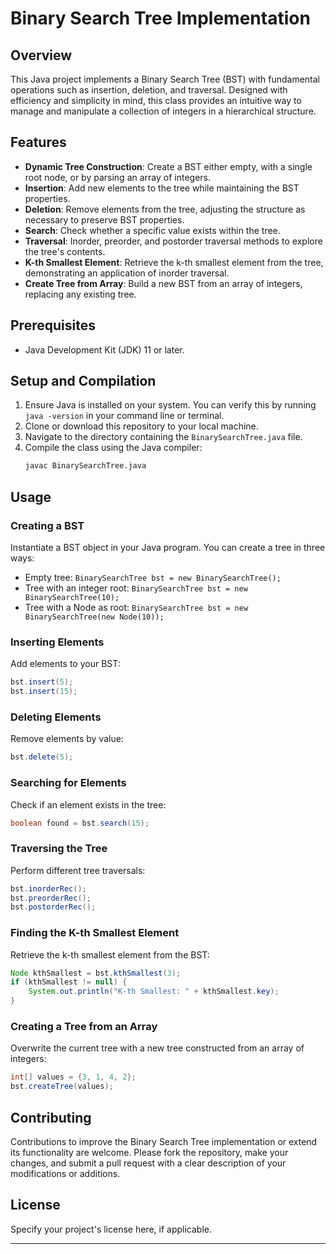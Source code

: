 # Binary Search Tree Implementation

## Overview
This Java project implements a Binary Search Tree (BST) with fundamental operations such as insertion, deletion, and traversal. Designed with efficiency and simplicity in mind, this class provides an intuitive way to manage and manipulate a collection of integers in a hierarchical structure.

## Features
- **Dynamic Tree Construction**: Create a BST either empty, with a single root node, or by parsing an array of integers.
- **Insertion**: Add new elements to the tree while maintaining the BST properties.
- **Deletion**: Remove elements from the tree, adjusting the structure as necessary to preserve BST properties.
- **Search**: Check whether a specific value exists within the tree.
- **Traversal**: Inorder, preorder, and postorder traversal methods to explore the tree's contents.
- **K-th Smallest Element**: Retrieve the k-th smallest element from the tree, demonstrating an application of inorder traversal.
- **Create Tree from Array**: Build a new BST from an array of integers, replacing any existing tree.

## Prerequisites
- Java Development Kit (JDK) 11 or later.

## Setup and Compilation
1. Ensure Java is installed on your system. You can verify this by running `java -version` in your command line or terminal.
2. Clone or download this repository to your local machine.
3. Navigate to the directory containing the `BinarySearchTree.java` file.
4. Compile the class using the Java compiler:
   ```bash
   javac BinarySearchTree.java
   ```

## Usage
### Creating a BST
Instantiate a BST object in your Java program. You can create a tree in three ways:
- Empty tree: `BinarySearchTree bst = new BinarySearchTree();`
- Tree with an integer root: `BinarySearchTree bst = new BinarySearchTree(10);`
- Tree with a Node as root: `BinarySearchTree bst = new BinarySearchTree(new Node(10));`

### Inserting Elements
Add elements to your BST:
```java
bst.insert(5);
bst.insert(15);
```

### Deleting Elements
Remove elements by value:
```java
bst.delete(5);
```

### Searching for Elements
Check if an element exists in the tree:
```java
boolean found = bst.search(15);
```

### Traversing the Tree
Perform different tree traversals:
```java
bst.inorderRec();
bst.preorderRec();
bst.postorderRec();
```

### Finding the K-th Smallest Element
Retrieve the k-th smallest element from the BST:
```java
Node kthSmallest = bst.kthSmallest(3);
if (kthSmallest != null) {
    System.out.println("K-th Smallest: " + kthSmallest.key);
}
```

### Creating a Tree from an Array
Overwrite the current tree with a new tree constructed from an array of integers:
```java
int[] values = {3, 1, 4, 2};
bst.createTree(values);
```

## Contributing
Contributions to improve the Binary Search Tree implementation or extend its functionality are welcome. Please fork the repository, make your changes, and submit a pull request with a clear description of your modifications or additions.

## License
Specify your project's license here, if applicable.

---
